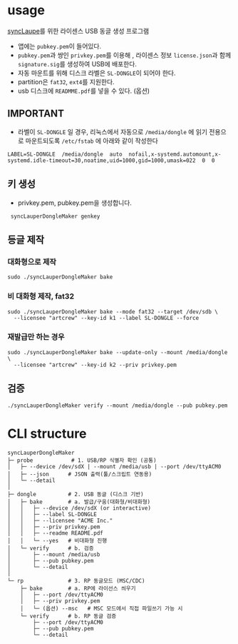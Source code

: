 # usage
[syncLaupe](https://github.com/icq4ever/syncLauper)를 위한 라이센스 USB 동글 생성 프로그램
- 앱에는 `pubkey.pem`이 들어있다.
- `pubkey.pem`과 쌍인 `privkey.pem`를 이용해 , 라이센스 정보 `license.json`과 함께 `signature.sig`를 생성하여 USB에 배포한다.
- 자동 마운트를 위해 디스크 라벨은 `SL-DONGLE`이 되어야 한다.
- partition은 `fat32`, `ext4`를 지원한다.
- usb 디스크에 `READMME.pdf`를 넣을 수 있다. (옵션)

## IMPORTANT
- 라벨이 `SL-DONGLE` 일 경우, 리눅스에서 자동으로 `/media/dongle` 에 읽기 전용으로 마운트되도록 `/etc/fstab` 에 아래와 같이 작성한다
```
LABEL=SL-DONGLE  /media/dongle  auto  nofail,x-systemd.automount,x-systemd.idle-timeout=30,noatime,uid=1000,gid=1000,umask=022  0  0
```

## 키 생성
- privkey.pem, pubkey.pem을 생성합니다.
```
 syncLauperDongleMaker genkey
```

## 등글 제작 

### 대화형으로 제작
```
sudo ./syncLauperDongleMaker bake
```

### 비 대화형 제작, fat32
```
sudo ./syncLauperDongleMaker bake --mode fat32 --target /dev/sdb \
  --licensee "artcrew" --key-id k1 --label SL-DONGLE --force
```

### 재발급만 하는 경우 
```
sudo ./syncLauperDongleMaker bake --update-only --mount /media/dongle \
  --licensee "artcrew" --key-id k2 --priv privkey.pem
```

## 검증
```
./syncLauperDongleMaker verify --mount /media/dongle --pub pubkey.pem
```


# CLI structure
```
syncLauperDongleMaker
├─ probe            # 1. USB/RP 식별자 확인 (공통)
│   ├─ --device /dev/sdX | --mount /media/usb | --port /dev/ttyACM0
│   ├─ --json      # JSON 출력(툴/스크립트 연동용)
│   └─ --detail
│
├─ dongle          # 2. USB 동글 (디스크 기반)
│   ├─ bake        # a. 발급/구움(대화형/비대화형)
│   │   ├─ --device /dev/sdX (or interactive)
│   │   ├─ --label SL-DONGLE
│   │   ├─ --licensee "ACME Inc."
│   │   ├─ --priv privkey.pem
│   │   ├─ --readme README.pdf
│   │   └─ --yes   # 비대화형 진행
│   └─ verify      # b. 검증
│       ├─ --mount /media/usb
│       ├─ --pub pubkey.pem
│       └─ --detail
│
└─ rp              # 3. RP 동글모드 (MSC/CDC)
    ├─ bake        # a. RP에 라이선스 씌우기
    │   ├─ --port /dev/ttyACM0
    │   ├─ --priv privkey.pem
    │   └─ (옵션) --msc   # MSC 모드에서 직접 파일쓰기 가능 시
    └─ verify      # b. RP 동글 검증
        ├─ --port /dev/ttyACM0
        ├─ --pub pubkey.pem
        └─ --detail
```